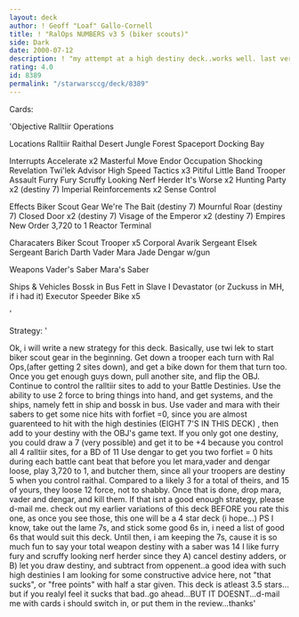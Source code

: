 ```yaml
---
layout: deck
author: ! Geoff "Loaf" Gallo-Cornell
title: ! "RalOps NUMBERS v3 5 (biker scouts)"
side: Dark
date: 2000-07-12
description: ! "my attempt at a high destiny deck..works well. last version was hosed with a half a star it didnt deserve...."
rating: 4.0
id: 8389
permalink: "/starwarsccg/deck/8389"
---
```

Cards: 

'Objective Ralltiir Operations

Locations
Ralltiir
Raithal
 Desert
 Jungle
 Forest
 Spaceport Docking Bay

Interrupts
Accelerate x2
Masterful Move
Endor Occupation
Shocking Revelation
Twi'lek Advisor
High Speed Tactics x3
Pitiful Little Band
Trooper Assault
Furry Fury
Scruffy Looking Nerf Herder
It's Worse x2
Hunting Party x2 (destiny 7)
Imperial Reinforcements x2
Sense
Control

Effects
Biker Scout Gear
We're The Bait (destiny 7)
Mournful Roar (destiny 7)
Closed Door x2 (destiny 7)
Visage of the Emperor x2 (destiny 7)
Empires New Order
3,720 to 1
Reactor Terminal

Characaters
Biker Scout Trooper x5
Corporal Avarik
Sergeant Elsek
Sergeant Barich
Darth Vader
Mara Jade
Dengar w/gun

Weapons
Vader's Saber
Mara's Saber

Ships & Vehicles
Bossk in Bus
Fett in Slave I
Devastator (or Zuckuss in MH, if i had it)
Executor
Speeder Bike x5


'

Strategy: '

Ok, i will write a new strategy for this deck. Basically, use twi lek to start biker scout gear in the beginning. Get down a trooper each turn with Ral Ops,(after getting 2 sites down), and get a bike down for them that turn too. Once you get enough guys down, pull another site, and flip the OBJ. Continue to control the ralltiir sites to add to your Battle Destinies. Use the ability to use 2 force to bring things into hand, and get systems, and the ships, namely fett in ship and bossk in bus. Use vader and mara with their sabers to get some nice hits with forfiet =0, since you are almost guarenteed to hit with the high destinies (EIGHT 7'S IN THIS DECK) , then add to your destiny with the OBJ's game text. If you only got one destiny, you could draw a 7 (very possible) and get it to be +4 because you control all 4 ralltiir sites, for a BD of 11 Use dengar to get you two forfiet = 0 hits during each battle cant beat that before you let mara,vader and dengar loose, play 3,720 to 1, and butcher them, since all your troopers are destiny 5 when you control raithal. Compared to a likely 3 for a total of theirs, and 15 of yours, they loose 12 force, not to shabby. Once that is done, drop mara, vader and dengar, and kill them. If that isnt a good enough strategy, please d-mail me. check out my earlier variations of this deck BEFORE you rate this one, as once you see those, this one will be a 4 star deck (i hope...)
PS I know, take out the lame 7s, and stick some good 6s in, i need a list of good 6s that would suit this deck. Until then, i am keeping the 7s, cause it is so much fun to say your total weapon destiny with a saber was 14 I like furry fury and scruffy looking nerf herder since they A) cancel destiny adders, or B) let you draw destiny, and subtract from oppenent..a good idea with such high destinies I am looking for some constructive advice here, not "that sucks", or "free points" with half a star given. This deck is atleast 3.5 stars... but if you realyl feel it sucks that bad..go ahead...BUT IT DOESNT...d-mail me with cards i should switch in, or put them in the review...thanks'
